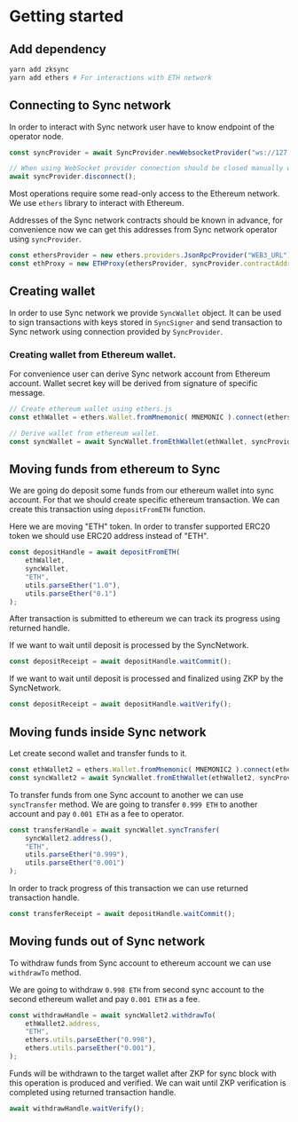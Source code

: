 # Getting started

## Add dependency

```bash
yarn add zksync
yarn add ethers # For interactions with ETH network
```

## Connecting to Sync network

In order to interact with Sync network user have to know endpoint of the operator node.

```typescript
const syncProvider = await SyncProvider.newWebsocketProvider("ws://127.0.0.1:3031");

// When using WebSocket provider connection should be closed manually when needed using.
await syncProvider.disconnect();
```

Most operations require some read-only access to the Ethereum network.
We use `ethers` library to interact with Ethereum. 

Addresses of the Sync network contracts should be known in advance, for convenience now we can get this addresses 
from Sync network operator using `syncProvider`. 

```typescript
const ethersProvider = new ethers.providers.JsonRpcProvider("WEB3_URL");
const ethProxy = new ETHProxy(ethersProvider, syncProvider.contractAddress);
```

## Creating wallet

In order to use Sync network we provide `SyncWallet` object. It can be used to sign transactions 
with keys stored in `SyncSigner` and send transaction to Sync network using connection provided by `SyncProvider`.

### Creating wallet from Ethereum wallet.

For convenience user can derive Sync network account from Ethereum account. Wallet secret key will be derived from
signature of specific message.

```typescript
// Create ethereum wallet using ethers.js
const ethWallet = ethers.Wallet.fromMnemonic( MNEMONIC ).connect(ethersProvider);
```

```typescript
// Derive wallet from ethereum wallet.
const syncWallet = await SyncWallet.fromEthWallet(ethWallet, syncProvider, ethProxy);
```

## Moving funds from ethereum to Sync

We are going do deposit some funds from our ethereum wallet into sync account.
For that we should create specific ethereum transaction. We can create this transaction using `depositFromETH` function. 

Here we are moving "ETH" token. In order to transfer supported ERC20 token we should use ERC20 address instead of "ETH".

```typescript
const depositHandle = await depositFromETH(
    ethWallet,
    syncWallet,
    "ETH",
    utils.parseEther("1.0"),
    utils.parseEther("0.1")
);
```

After transaction is submitted to ethereum we can track its progress using returned handle.

If we want to wait until deposit is processed by the SyncNetwork.
```typescript
const depositReceipt = await depositHandle.waitCommit();
```

If we want to wait until deposit is processed and finalized using ZKP by the SyncNetwork.
```typescript
const depositReceipt = await depositHandle.waitVerify();
```

## Moving funds inside Sync network

Let create second wallet and transfer funds to it.

```typescript
const ethWallet2 = ethers.Wallet.fromMnemonic( MNEMONIC2 ).connect(ethersProvider);
const syncWallet2 = await SyncWallet.fromEthWallet(ethWallet2, syncProvider, ethProxy);
```

To transfer funds from one Sync account to another we can use `syncTransfer` method.
We are going to transfer `0.999 ETH` to another account and pay `0.001 ETH` as a fee to operator.

```typescript
const transferHandle = await syncWallet.syncTransfer(
    syncWallet2.address(),
    "ETH",
    utils.parseEther("0.999"),
    utils.parseEther("0.001")
);
```

In order to track progress of this transaction we can use returned transaction handle.

```typescript
const transferReceipt = await depositHandle.waitCommit();
```

## Moving funds out of Sync network

To withdraw funds from Sync account to ethereum account we can use `withdrawTo` method.

We are going to withdraw `0.998 ETH` from second sync account to the second ethereum wallet and pay `0.001 ETH` as a fee.

```typescript
const withdrawHandle = await syncWallet2.withdrawTo(
    ethWallet2.address,
    "ETH",
    ethers.utils.parseEther("0.998"),
    ethers.utils.parseEther("0.001"),
);
```

Funds will be withdrawn to the target wallet after ZKP for sync block with this operation is produced and verified.
We can wait until ZKP verification is completed using returned transaction handle. 
```typescript
await withdrawHandle.waitVerify();
```
